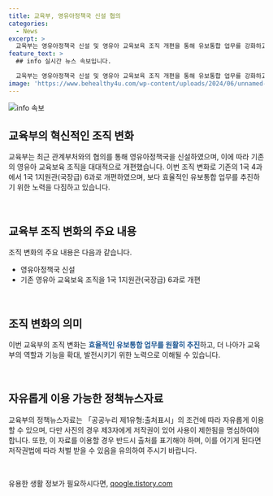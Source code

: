 ```yaml
---
title: 교육부, 영유아정책국 신설 협의
categories:
  - News
excerpt: >
  교육부는 영유아정책국 신설 및 영유아 교육보육 조직 개편을 통해 유보통합 업무를 강화하고자 합니다. 기존 1국 4과에서 1국 1지원관 6과로 개편되었으며, 관련 부처와의 협의를 통해 노력할 예정입니다. 이에 대한 자세한 문의는 교육부 정책기획관 혁신행정담당관에게 할 수 있으며, 정책브리핑의 자료는 출처를 표기하고 자유롭게 이용 가능합니다. (출처: 정책브리핑 www.korea.kr)
feature_text: >
  ## info 실시간 뉴스 속보입니다.

  교육부는 영유아정책국 신설 및 영유아 교육보육 조직 개편을 통해 유보통합 업무를 강화하고자 합니다. 기존 1국 4과에서 1국 1지원관 6과로 개편되었으며, 관련 부처와의 협의를 통해 노력할 예정입니다. 이에 대한 자세한 문의는 교육부 정책기획관 혁신행정담당관에게 할 수 있으며, 정책브리핑의 자료는 출처를 표기하고 자유롭게 이용 가능합니다. (출처: 정책브리핑 www.korea.kr)
image: 'https://www.behealthy4u.com/wp-content/uploads/2024/06/unnamed-file.png'
---
```


<p><img src="https://www.behealthy4u.com/wp-content/uploads/2024/06/unnamed-file.png" alt="info 속보" /></p>

<h2 data-ke-size="size26">교육부의 혁신적인 조직 변화</h2>

<p>교육부는 최근 관계부처와의 협의를 통해 영유아정책국을 신설하였으며, 이에 따라 기존의 영유아 교육보육 조직을 대대적으로 개편했습니다. 이번 조직 변화로 기존의 1국 4과에서 1국 1지원관(국장급) 6과로 개편하였으며, 보다 효율적인 유보통합 업무를 추진하기 위한 노력을 다짐하고 있습니다.</p>

<p data-ke-size="size16">&nbsp;</p>

<h2 data-ke-size="size26">교육부 조직 변화의 주요 내용</h2>

<p>조직 변화의 주요 내용은 다음과 같습니다.</p>

<ul>
<li>영유아정책국 신설</li>
<li>기존 영유아 교육보육 조직을 1국 1지원관(국장급) 6과로 개편</li>
</ul>

<p data-ke-size="size16">&nbsp;</p>

<h2 data-ke-size="size26">조직 변화의 의미</h2>

<p>이번 교육부의 조직 변화는 <b><span style="color: #1a5490;">효율적인 유보통합 업무를 원활히 추진</span></b>하고, 더 나아가 교육부의 역할과 기능을 확대, 발전시키기 위한 노력으로 이해될 수 있습니다.</p>

<p data-ke-size="size16">&nbsp;</p>

<h2 data-ke-size="size26">자유롭게 이용 가능한 정책뉴스자료</h2>

<p>교육부의 정책뉴스자료는 「공공누리 제1유형:출처표시」의 조건에 따라 자유롭게 이용할 수 있으며, 다만 사진의 경우 제3자에게 저작권이 있어 사용이 제한됨을 명심하여야 합니다. 또한, 이 자료를 이용할 경우 반드시 출처를 표기해야 하며, 이를 어기게 된다면 저작권법에 따라 처벌 받을 수 있음을 유의하여 주시기 바랍니다.</p>

<p data-ke-size="size16">&nbsp;</p>
유용한 생활 정보가 필요하시다면, <a href="https://qoogle.tistory.com" rel="dofollow">qoogle.tistory.com</a>


